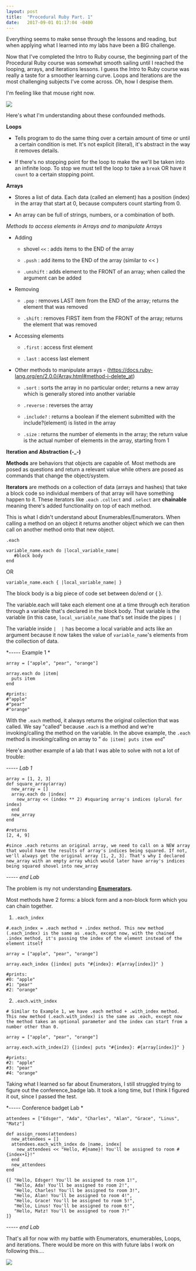 ```yaml
---
layout: post
title:  "Procedural Ruby Part. 1"
date:   2017-09-01 01:17:04 -0400
---
```



Everything seems to make sense through the lessons and reading, but when applying what I learned into my labs have been a BIG challenge.

Now that I've completed the Intro to Ruby course, the beginning part of the Procedural Ruby course was somewhat smooth sailing until I reached the looping, arrays, and iterations lessons. I guess the Intro to Ruby course was really a taste for a smoother learning curve. Loops and Iterations are the most challenging subjects I've come across. Oh, how I despise them.

I'm feeling like that mouse right now.

![](http://i.imgur.com/YRFyVhy.gif)

Here's what I'm understanding about these confounded methods.

**Loops**

* Tells program to do the same thing over a certain amount of time or until a certain condition is met. It's not explicit (literal), it's abstract in the way it removes details.

* If there's no stopping point for the loop to make the we'll be taken into an infinite loop. To stop we must tell the loop to take a ```break``` OR have it ```count``` to a certain stopping point.


**Arrays**

* Stores a list of data. Each data (called an element) has a position (index) in the array that start at 0, because computers count starting from 0.

* An array can be full of strings, numbers, or a combination of both.


*Methods to access elements in Arrays and to manipulate Arrays*

* Adding

   * shovel ```<<```  : adds items to the END of the array
   
   * ```.push``` : add items to the END of the array (similar to  << )
   
   * ```.unshift``` : adds element to the FRONT of an array; when called the argument can be added

* Removing

   * ```.pop``` : removes LAST item from the END of the array; returns the element that was removed
   
   * ```.shift``` : removes FIRST item from the FRONT of the array; returns the element that was removed

* Accessing elements

   * ```.first``` : access first element
   
   * ```.last``` : access last element
  
* Other methods to manipulate arrays - (https://docs.ruby-lang.org/en/2.0.0/Array.html#method-i-delete_at)

   * ```.sort``` : sorts the array in no particular order; returns a new array which is generally stored into another variable

   * ```.reverse``` : reverses the array

   * ```.include?``` : returns a boolean if the element submitted with the include?(element) is listed in the array

   * ```.size``` : returns the number of elements in the array; the return value is the actual number of elements in the array, starting from 1


**Iteration and Abstraction (-_-)**

**Methods** are behaviors that objects are capable of. Most methods are posed as questions and return a relevant value while others are posed as commands that change the object/system.

**Iterators** are methods on a collection of data (arrays and hashes) that take a block code so individual members of that array will have something happen to it. These iterators like ``` .each ``` ``` .collect ``` and ``` .select ``` are **chainable** meaning there's added functionality on top of each method.

This is what I didn't understand about Enumerables/Enumerators. When calling a method on an object it returns another object which we can then call on another method onto that new object.

``` .each ```

```
variable_name.each do |local_variable_name|
   #block body
end
```

OR

```
variable_name.each { |local_variable_name| }
```

The block body is a big piece of code set between do/end or { }.

The variable.each will take each element one at a time through ech iteration through a variable that's declared in the block body. That variable is the variable (in this case, ```local_variable_name``` that's set inside the pipes ```| |```

The variable inside ```|  |``` has become a local variable and acts like an argument because it now takes the value of ```variable_name```'s elements from the collection of data.

*----- Example 1 *
```
array = ["apple", "pear", "orange"]

array.each do |item|
  puts item
end

#prints:
#"apple"
#"pear"
#"orange"
```

With the ```.each``` method, it always returns the original collection that was called. We say "called" because ```.each``` is a method and we're invoking/calling the method on the variable. In the above example, the ```.each``` method is invoking/calling on array to " ``` do |item| puts item end ```"

Here's another example of a lab that I was able to solve with not a lot of trouble:

*----- Lab 1*
```
array = [1, 2, 3]
def square_array(array)
  new_array = []
  array.each do |index|
    new_array << (index ** 2) #squaring array's indices (plural for index)
  end
  new_array
end

#returns
[2, 4, 9]

#since .each returns an original array, we need to call on a NEW array that would have the results of array's indices being squared. If not, we'll always get the original array [1, 2, 3]. That's why I declared new_array with an empty array which would later have array's indices being squared shovel into new_array
```
*----- end Lab*


The problem is my not understanding **[Enumerators](http://ruby-doc.org/core-2.4.1/Enumerator.html#M000303).** 

Most methods have 2 forms: a block form and a non-block form which you can chain together.

1. ```.each_index```

```
#.each_index = .each method + .index method. This new method (.each_index) is the same as .each, except now, with the chained .index method, it's passing the index of the element instead of the element itself

array = ["apple", "pear", "orange"]

array.each_index {|index| puts "#{index}: #{array[index]}" }

#prints:
#0: "apple"
#1: "pear"
#2: "orange"
```

2. ```.each.with_index```

```
# Similar to Example 1, we have .each method + .with_index method. This new method (.each.with_index) is the same as .each, except now the method takes an optional parameter and the index can start from a number other than 0.

array = ["apple", "pear", "orange"]

array.each.with_index(2) {|index| puts "#{index}: #{array[index]}" }

#prints:
#2: "apple"
#3: "pear"
#4: "orange"
```

Taking what I learned so far about Enumerators, I still struggled trying to figure out the conference_badge lab. It took a long time, but I think I figured it out, since I passed the test.

*----- Conference badget Lab *
```
attendees = ["Edsger", "Ada", "Charles", "Alan", "Grace", "Linus", "Matz"]

def assign_rooms(attendees)
  new_attendees = []
  attendees.each_with_index do |name, index|
    new_attendees << "Hello, #{name}! You'll be assigned to room #{index+1}!"
  end
  new_attendees
end

{[ "Hello, Edsger! You'll be assigned to room 1!",
   "Hello, Ada! You'll be assigned to room 2!",
   "Hello, Charles! You'll be assigned to room 3!",
   "Hello, Alan! You'll be assigned to room 4!",
   "Hello, Grace! You'll be assigned to room 5!",
   "Hello, Linus! You'll be assigned to room 6!",
   "Hello, Matz! You'll be assigned to room 7!"
]}
```
*----- end Lab*

That's all for now with my battle with Enumerators, enumerables, Loops, and iterations. There would be more on this with future labs I work on following this....

![](http://i.imgur.com/d29Chjj.jpg)
